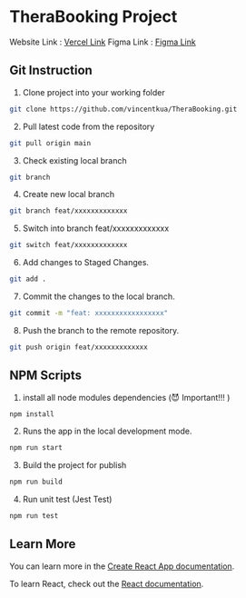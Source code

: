 # TheraBooking Project

Website Link : [Vercel Link](https://thera-booking.vercel.app/) 
Figma Link : [Figma Link](https://www.figma.com/files/project/212618053/TheraBooking-UI?fuid=1343586521310159750)

## Git Instruction

1. Clone project into your working folder

```bash
git clone https://github.com/vincentkua/TheraBooking.git
```

2. Pull latest code from the repository

```bash
git pull origin main
```

3. Check existing local branch

```bash
git branch
```

4. Create new local branch

```bash
git branch feat/xxxxxxxxxxxxx
```

5. Switch into branch feat/xxxxxxxxxxxxx

```bash
git switch feat/xxxxxxxxxxxxx
```

6. Add changes to Staged Changes.

```bash
git add .
```

7. Commit the changes to the local branch.

```bash
git commit -m "feat: xxxxxxxxxxxxxxxxx"
```

8. Push the branch to the remote repository.

```bash
git push origin feat/xxxxxxxxxxxxx
```

## NPM Scripts

1. install all node modules dependencies (😈 Important!!! ) 

```bash
npm install
```

2. Runs the app in the local development mode.

```bash
npm run start
```

3. Build the project for publish

```bash
npm run build
```

4. Run unit test (Jest Test)

```bash
npm run test
```

## Learn More

You can learn more in the [Create React App documentation](https://facebook.github.io/create-react-app/docs/getting-started).

To learn React, check out the [React documentation](https://reactjs.org/).
